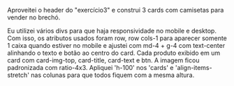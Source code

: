 Aproveitei o header do "exercício3" e construi 3 cards com camisetas para vender no brechó.

Eu utilizei vários divs para que haja responsividade no mobile e desktop. Com isso, os atributos usados foram row, row cols-1 para aparecer somente 1 caixa quando estiver no mobile e ajustei com md-4 + g-4 com text-center alinhando o texto e botão ao centro do card.
Cada produto exibido em um card com card-img-top, card-title, card-text e btn.
A imagem ficou padronizada com ratio-4x3.
Apliquei 'h-100' nos 'cards' e 'align-items-stretch' nas colunas para que todos fiquem com a mesma altura.
